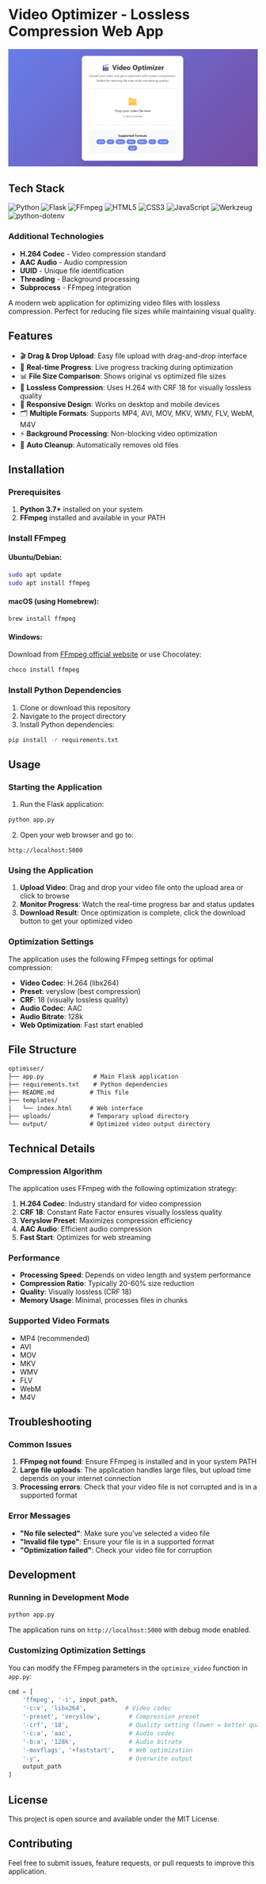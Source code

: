# Video Optimizer - Lossless Compression Web App

![Video Optimizer](image.png)

## Tech Stack

![Python](https://img.shields.io/badge/Python-3.7+-blue.svg?style=for-the-badge&logo=python&logoColor=white)
![Flask](https://img.shields.io/badge/Flask-2.3.3-red.svg?style=for-the-badge&logo=flask&logoColor=white)
![FFmpeg](https://img.shields.io/badge/FFmpeg-Latest-green.svg?style=for-the-badge&logo=ffmpeg&logoColor=white)
![HTML5](https://img.shields.io/badge/HTML5-E34F26?style=for-the-badge&logo=html5&logoColor=white)
![CSS3](https://img.shields.io/badge/CSS3-1572B6?style=for-the-badge&logo=css3&logoColor=white)
![JavaScript](https://img.shields.io/badge/JavaScript-F7DF1E?style=for-the-badge&logo=javascript&logoColor=black)
![Werkzeug](https://img.shields.io/badge/Werkzeug-2.3.7-gray.svg?style=for-the-badge&logo=python&logoColor=white)
![python-dotenv](https://img.shields.io/badge/python--dotenv-1.0.0-lightgray.svg?style=for-the-badge&logo=python&logoColor=black)

### Additional Technologies
- **H.264 Codec** - Video compression standard
- **AAC Audio** - Audio compression
- **UUID** - Unique file identification
- **Threading** - Background processing
- **Subprocess** - FFmpeg integration

A modern web application for optimizing video files with lossless compression. Perfect for reducing file sizes while maintaining visual quality.

## Features

- 🎬 **Drag & Drop Upload**: Easy file upload with drag-and-drop interface
- 🔄 **Real-time Progress**: Live progress tracking during optimization
- 📊 **File Size Comparison**: Shows original vs optimized file sizes
- 🎯 **Lossless Compression**: Uses H.264 with CRF 18 for visually lossless quality
- 📱 **Responsive Design**: Works on desktop and mobile devices
- 🗂️ **Multiple Formats**: Supports MP4, AVI, MOV, MKV, WMV, FLV, WebM, M4V
- ⚡ **Background Processing**: Non-blocking video optimization
- 🧹 **Auto Cleanup**: Automatically removes old files

## Installation

### Prerequisites

1. **Python 3.7+** installed on your system
2. **FFmpeg** installed and available in your PATH

### Install FFmpeg

#### Ubuntu/Debian:
```bash
sudo apt update
sudo apt install ffmpeg
```

#### macOS (using Homebrew):
```bash
brew install ffmpeg
```

#### Windows:
Download from [FFmpeg official website](https://ffmpeg.org/download.html) or use Chocolatey:
```bash
choco install ffmpeg
```

### Install Python Dependencies

1. Clone or download this repository
2. Navigate to the project directory
3. Install Python dependencies:

```bash
pip install -r requirements.txt
```

## Usage

### Starting the Application

1. Run the Flask application:
```bash
python app.py
```

2. Open your web browser and go to:
```
http://localhost:5000
```

### Using the Application

1. **Upload Video**: Drag and drop your video file onto the upload area or click to browse
2. **Monitor Progress**: Watch the real-time progress bar and status updates
3. **Download Result**: Once optimization is complete, click the download button to get your optimized video

### Optimization Settings

The application uses the following FFmpeg settings for optimal compression:

- **Video Codec**: H.264 (libx264)
- **Preset**: veryslow (best compression)
- **CRF**: 18 (visually lossless quality)
- **Audio Codec**: AAC
- **Audio Bitrate**: 128k
- **Web Optimization**: Fast start enabled

## File Structure

```
optimiser/
├── app.py              # Main Flask application
├── requirements.txt    # Python dependencies
├── README.md          # This file
├── templates/
│   └── index.html     # Web interface
├── uploads/           # Temporary upload directory
└── output/            # Optimized video output directory
```

## Technical Details

### Compression Algorithm

The application uses FFmpeg with the following optimization strategy:

1. **H.264 Codec**: Industry standard for video compression
2. **CRF 18**: Constant Rate Factor ensures visually lossless quality
3. **Veryslow Preset**: Maximizes compression efficiency
4. **AAC Audio**: Efficient audio compression
5. **Fast Start**: Optimizes for web streaming

### Performance

- **Processing Speed**: Depends on video length and system performance
- **Compression Ratio**: Typically 20-60% size reduction
- **Quality**: Visually lossless (CRF 18)
- **Memory Usage**: Minimal, processes files in chunks

### Supported Video Formats

- MP4 (recommended)
- AVI
- MOV
- MKV
- WMV
- FLV
- WebM
- M4V

## Troubleshooting

### Common Issues

1. **FFmpeg not found**: Ensure FFmpeg is installed and in your system PATH
2. **Large file uploads**: The application handles large files, but upload time depends on your internet connection
3. **Processing errors**: Check that your video file is not corrupted and is in a supported format

### Error Messages

- **"No file selected"**: Make sure you've selected a video file
- **"Invalid file type"**: Ensure your file is in a supported format
- **"Optimization failed"**: Check your video file for corruption

## Development

### Running in Development Mode

```bash
python app.py
```

The application runs on `http://localhost:5000` with debug mode enabled.

### Customizing Optimization Settings

You can modify the FFmpeg parameters in the `optimize_video` function in `app.py`:

```python
cmd = [
    'ffmpeg', '-i', input_path,
    '-c:v', 'libx264',           # Video codec
    '-preset', 'veryslow',        # Compression preset
    '-crf', '18',                 # Quality setting (lower = better quality)
    '-c:a', 'aac',                # Audio codec
    '-b:a', '128k',               # Audio bitrate
    '-movflags', '+faststart',    # Web optimization
    '-y',                         # Overwrite output
    output_path
]
```

## License

This project is open source and available under the MIT License.

## Contributing

Feel free to submit issues, feature requests, or pull requests to improve this application. 